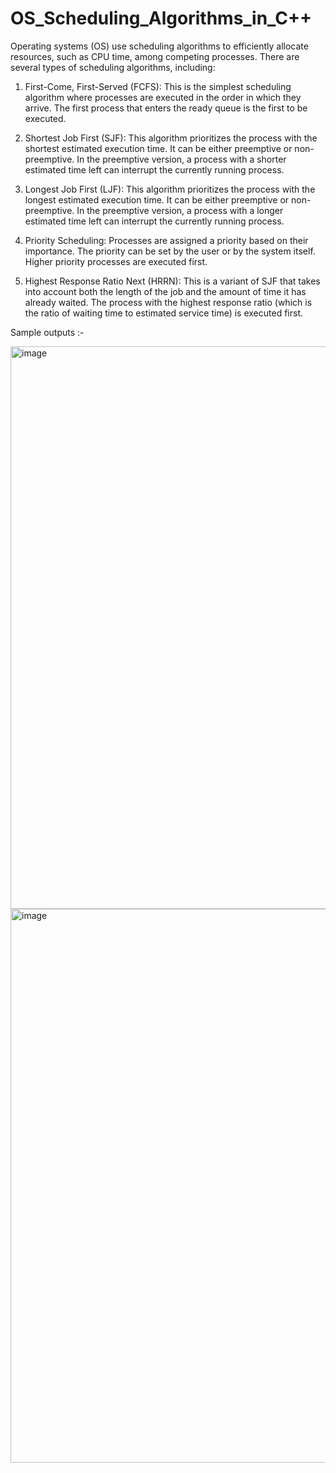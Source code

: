 # OS_Scheduling_Algorithms_in_C++
Operating systems (OS) use scheduling algorithms to efficiently allocate resources, such as CPU time, among competing processes. There are several types of scheduling algorithms, including:

1. First-Come, First-Served (FCFS): This is the simplest scheduling algorithm where processes are executed in the order in which they arrive. The first process that enters the ready queue is the first to be executed.

2. Shortest Job First (SJF): This algorithm prioritizes the process with the shortest estimated execution time. It can be either preemptive or non-preemptive. In the preemptive version, a process with a shorter estimated time left can interrupt the currently running process.

3. Longest Job First (LJF): This algorithm prioritizes the process with the longest estimated execution time. It can be either preemptive or non-preemptive. In the preemptive version, a process with a longer estimated time left can interrupt the currently running process.

4. Priority Scheduling: Processes are assigned a priority based on their importance. The priority can be set by the user or by the system itself. Higher priority processes are executed first.

5. Highest Response Ratio Next (HRRN): This is a variant of SJF that takes into account both the length of the job and the amount of time it has already waited. The process with the highest response ratio (which is the ratio of waiting time to estimated service time) is executed first.

Sample outputs :-

<img width="900" alt="image" src="https://user-images.githubusercontent.com/92025482/223118863-cef2395c-0262-439c-9d16-39aa815f7c20.png">

<img width="886" alt="image" src="https://user-images.githubusercontent.com/92025482/223119423-6fee2d40-7a51-44f5-b549-1a1adbbfca4a.png">
